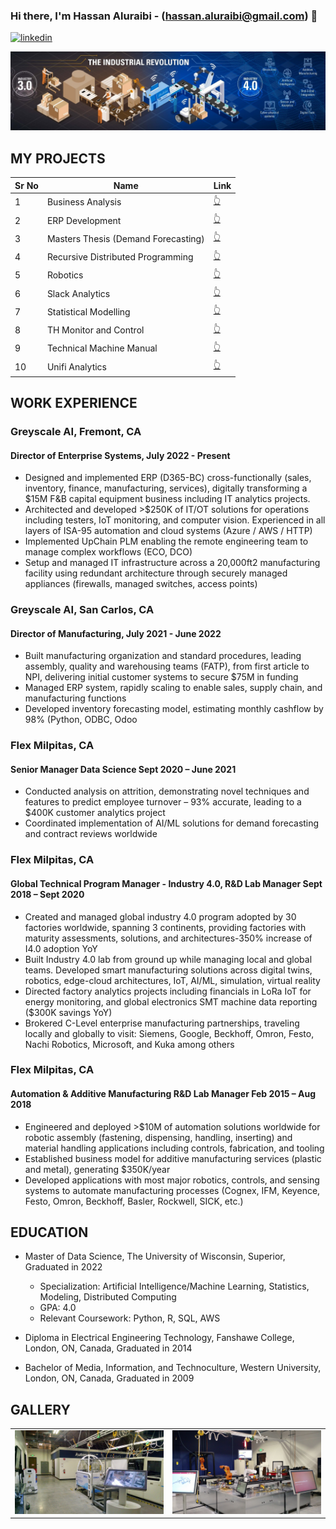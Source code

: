 ### Hi there, I'm Hassan Aluraibi -  (hassan.aluraibi@gmail.com) 👋 
[![linkedin](https://img.shields.io/badge/linkedin-%230077B5.svg?style=for-the-badge&logo=linkedin&logoColor=white)](https://www.linkedin.com/in/hassanaluraibi/)

<img src="https://github.com/Qadir-Hassan/attachement/blob/main/banner.png">

## MY PROJECTS

| Sr No | Name                                                         | Link                                                         |
| ----- | ------------------------------------------------------------ | ------------------------------------------------------------ |
| 1     | Business Analysis                        | [👆](https://github.com/HassanA777/My-Projects/tree/main/Business%20Analysis) |
| 2     | ERP Development                        | [👆](https://github.com/HassanA777/My-Projects/tree/main/ERP%20Development) |
| 3     | Masters Thesis (Demand Forecasting)                      | [👆](https://github.com/HassanA777/My-Projects/tree/main/Masters%20Thesis%20(Demand%20Forecasting)) |
| 4     | Recursive Distributed Programming                   | [👆](https://github.com/HassanA777/My-Projects/tree/main/Recursive%20Distributed%20Programming) |
| 5    | Robotics                 | [👆](https://github.com/HassanA777/My-Projects/tree/main/Robotics) |
| 6    | Slack Analytics                  | [👆](https://github.com/HassanA777/My-Projects/tree/main/Slack%20Analytics) |
| 7     | Statistical Modelling                | [👆](https://github.com/HassanA777/My-Projects/tree/main/Statistical%20Modelling) |
| 8     | TH Monitor and Control           | [👆](https://github.com/HassanA777/My-Projects/tree/main/TH%20Monitor%20and%20Control) |
| 9     | Technical Machine Manual                | [👆](https://github.com/HassanA777/My-Projects/tree/main/Technical%20Machine%20Manual) |
| 10     | Unifi Analytics                | [👆](https://github.com/HassanA777/My-Projects/tree/main/Unifi%20Analytics/Unifi) |


## WORK EXPERIENCE
### Greyscale AI, Fremont, CA
#### Director of Enterprise Systems, July 2022 - Present
- Designed and implemented ERP (D365-BC) cross-functionally (sales, inventory, finance, manufacturing, services), digitally transforming a $15M F&B capital equipment business including IT analytics projects.
- Architected and developed >$250K of IT/OT solutions for operations including testers, IoT monitoring, and computer vision. Experienced in all layers of ISA-95 automation and cloud systems (Azure / AWS / HTTP)
- Implemented UpChain PLM enabling the remote engineering team to manage complex workflows (ECO, DCO)
- Setup and managed IT infrastructure across a 20,000ft2 manufacturing facility using redundant architecture through securely managed appliances (firewalls, managed switches, access points)

### Greyscale AI, San Carlos, CA
#### Director of Manufacturing, July 2021 - June 2022
- Built manufacturing organization and standard procedures, leading assembly, quality and warehousing teams (FATP), from first article to NPI, delivering initial customer systems to secure $75M in funding
- Managed ERP system, rapidly scaling to enable sales, supply chain, and manufacturing functions 
- Developed inventory forecasting model, estimating monthly cashflow by 98% (Python, ODBC, Odoo

### Flex	 Milpitas, CA
#### Senior Manager Data Science			Sept 2020 – June 2021
  - Conducted analysis on attrition, demonstrating novel techniques and features to predict employee turnover – 93% accurate, leading to a $400K customer analytics project
  - Coordinated implementation of AI/ML solutions for demand forecasting and contract reviews worldwide
 
### Flex	 Milpitas, CA
#### Global Technical Program Manager - Industry 4.0, R&D Lab Manager	Sept 2018 – Sept 2020
  - Created and managed global industry 4.0 program adopted by 30 factories worldwide, spanning 3 continents, providing factories with maturity assessments, solutions, and architectures-350% increase of I4.0 adoption YoY
- Built Industry 4.0 lab from ground up while managing local and global teams. Developed smart manufacturing solutions across digital twins, robotics, edge-cloud architectures, IoT, AI/ML, simulation, virtual reality
- Directed factory analytics projects including financials in LoRa IoT for energy monitoring, and global electronics SMT machine data reporting ($300K savings YoY)
- Brokered C-Level enterprise manufacturing partnerships, traveling locally and globally to visit: Siemens, Google, Beckhoff, Omron, Festo, Nachi Robotics, Microsoft, and Kuka among others

### Flex	 Milpitas, CA
#### 	Automation & Additive Manufacturing R&D Lab Manager	Feb 2015 – Aug 2018
 -	Engineered and deployed >$10M of automation solutions worldwide for robotic assembly (fastening, dispensing, handling, inserting) and material handling applications including controls, fabrication, and tooling
 -	Established business model for additive manufacturing services (plastic and metal), generating $350K/year
 -	Developed applications with most major robotics, controls, and sensing systems to automate manufacturing processes (Cognex, IFM, Keyence, Festo, Omron, Beckhoff, Basler, Rockwell, SICK, etc.)


  





## EDUCATION

- Master of Data Science, The University of Wisconsin, Superior, Graduated in 2022
  - Specialization: Artificial Intelligence/Machine Learning, Statistics, Modeling, Distributed Computing
  - GPA: 4.0
  - Relevant Coursework: Python, R, SQL, AWS

- Diploma in Electrical Engineering Technology, Fanshawe College, London, ON, Canada, Graduated in 2014
- Bachelor of Media, Information, and Technoculture, Western University, London, ON, Canada, Graduated in 2009


## GALLERY
<table>
  <tr>
    <td><img src="https://github.com/HassanA777/My-Projects/blob/main/lab%20entrance.jpg" width = 500>
    </td>
     <td><img src="https://github.com/HassanA777/My-Projects/blob/main/robotics%20setup.jpg" width = 500>
    </td>
    
  </tr> 

</table>


